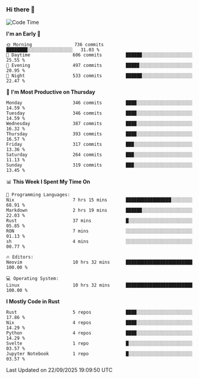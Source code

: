 ### Hi there 👋
<!--START_SECTION:waka-->
![Code Time](http://img.shields.io/badge/Code%20Time-770%20hrs%2011%20mins-blue)

**I'm an Early 🐤** 

```text
🌞 Morning                736 commits         ████████░░░░░░░░░░░░░░░░░   31.03 % 
🌆 Daytime                606 commits         ██████░░░░░░░░░░░░░░░░░░░   25.55 % 
🌃 Evening                497 commits         █████░░░░░░░░░░░░░░░░░░░░   20.95 % 
🌙 Night                  533 commits         ██████░░░░░░░░░░░░░░░░░░░   22.47 % 
```
📅 **I'm Most Productive on Thursday** 

```text
Monday                   346 commits         ████░░░░░░░░░░░░░░░░░░░░░   14.59 % 
Tuesday                  346 commits         ████░░░░░░░░░░░░░░░░░░░░░   14.59 % 
Wednesday                387 commits         ████░░░░░░░░░░░░░░░░░░░░░   16.32 % 
Thursday                 393 commits         ████░░░░░░░░░░░░░░░░░░░░░   16.57 % 
Friday                   317 commits         ███░░░░░░░░░░░░░░░░░░░░░░   13.36 % 
Saturday                 264 commits         ███░░░░░░░░░░░░░░░░░░░░░░   11.13 % 
Sunday                   319 commits         ███░░░░░░░░░░░░░░░░░░░░░░   13.45 % 
```


📊 **This Week I Spent My Time On** 

```text
💬 Programming Languages: 
Nix                      7 hrs 15 mins       █████████████████░░░░░░░░   68.91 % 
Markdown                 2 hrs 19 mins       ██████░░░░░░░░░░░░░░░░░░░   22.03 % 
Rust                     37 mins             █░░░░░░░░░░░░░░░░░░░░░░░░   05.85 % 
RON                      7 mins              ░░░░░░░░░░░░░░░░░░░░░░░░░   01.13 % 
sh                       4 mins              ░░░░░░░░░░░░░░░░░░░░░░░░░   00.77 % 

🔥 Editors: 
Neovim                   10 hrs 32 mins      █████████████████████████   100.00 % 

💻 Operating System: 
Linux                    10 hrs 32 mins      █████████████████████████   100.00 % 
```

**I Mostly Code in Rust** 

```text
Rust                     5 repos             ████░░░░░░░░░░░░░░░░░░░░░   17.86 % 
Nix                      4 repos             ████░░░░░░░░░░░░░░░░░░░░░   14.29 % 
Python                   4 repos             ████░░░░░░░░░░░░░░░░░░░░░   14.29 % 
Svelte                   1 repo              █░░░░░░░░░░░░░░░░░░░░░░░░   03.57 % 
Jupyter Notebook         1 repo              █░░░░░░░░░░░░░░░░░░░░░░░░   03.57 % 
```




 Last Updated on 22/09/2025 19:09:50 UTC
<!--END_SECTION:waka-->

<!--
**YoganshSharma/YoganshSharma** is a ✨ _special_ ✨ repository because its `README.md` (this file) appears on your GitHub profile.

Here are some ideas to get you started:

- 🔭 I’m currently working on ...
- 🌱 I’m currently learning ...
- 👯 I’m looking to collaborate on ...
- 🤔 I’m looking for help with ...
- 💬 Ask me about ...
- 📫 How to reach me: ...
- 😄 Pronouns: ...
- ⚡ Fun fact: ...
-->
